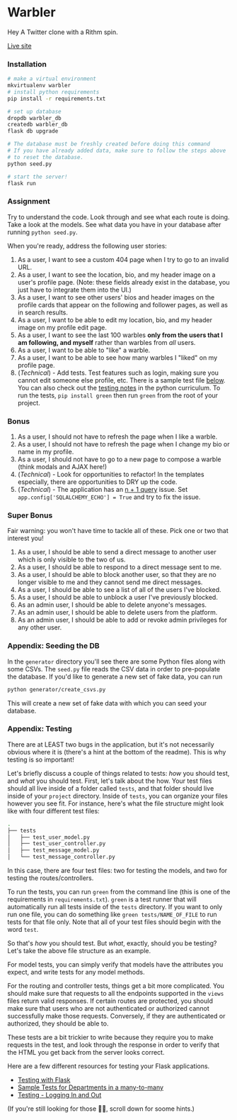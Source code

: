 # Warbler

Hey
A Twitter clone with a Rithm spin.

[Live site](https://warbler-app.herokuapp.com/)

### Installation

```sh
# make a virtual environment
mkvirtualenv warbler
# install python requirements
pip install -r requirements.txt

# set up database
dropdb warbler_db
createdb warbler_db
flask db upgrade

# The database must be freshly created before doing this command
# If you have already added data, make sure to follow the steps above
# to reset the database.
python seed.py

# start the server!
flask run
```

### Assignment

Try to understand the code. Look through and see what each route is doing. Take a look at the models. See what data you have in your database after running `python seed.py`.

When you're ready, address the following user stories:

1.  As a user, I want to see a custom 404 page when I try to go to an invalid URL.
1.  As a user, I want to see the location, bio, and my header image on a user's profile page. (Note: these fields already exist in the database, you just have to integrate them into the UI.)
1.  As a user, I want to see other users' bios and header images on the profile cards that appear on the following and follower pages, as well as in search results.
1.  As a user, I want to be able to edit my location, bio, and my header image on my profile edit page.
1.  As a user, I want to see the last 100 warbles **only from the users that I am following, and myself** rather than warbles from _all_ users.
1.  As a user, I want to be able to "like" a warble.
1.  As a user, I want to be able to see how many warbles I "liked" on my profile page.
1.  (_Technical_) - Add tests. Test features such as login, making sure you cannot edit someone else profile, etc. There is a sample test file [below](#appendix-test-example). You can also check out the [testing notes](https://github.com/rithmschool/python_curriculum/blob/master/Unit-02/08-testing_continued.md) in the python curriculum. To run the tests, `pip install green` then run `green` from the root of your project.

### Bonus

1.  As a user, I should not have to refresh the page when I like a warble.
1.  As a user, I should not have to refresh the page when I change my bio or name in my profile.
1.  As a user, I should not have to go to a new page to compose a warble (think modals and AJAX here!)
1.  (_Technical_) - Look for opportunities to refactor! In the templates especially, there are opportunities to DRY up the code.
1.  (_Technical_) - The application has an [n + 1 query](https://www.rithmschool.com/courses/flask-fundamentals/database-performance) issue. Set `app.config['SQLALCHEMY_ECHO'] = True` and try to fix the issue.

### Super Bonus

Fair warning: you won't have time to tackle all of these. Pick one or two that interest you!

1.  As a user, I should be able to send a direct message to another user which is only visible to the two of us.
1.  As a user, I should be able to respond to a direct message sent to me.
1.  As a user, I should be able to block another user, so that they are no longer visible to me and they cannot send me direct messages.
1.  As a user, I should be able to see a list of all of the users I've blocked.
1.  As a user, I should be able to unblock a user I've previously blocked.
1.  As an admin user, I should be able to delete anyone's messages.
1.  As an admin user, I should be able to delete users from the platform.
1.  As an admin user, I should be able to add or revoke admin privileges for any other user.

### Appendix: Seeding the DB

In the `generator` directory you'll see there are some Python files along with some CSVs. The `seed.py` file reads the CSV data in order to pre-populate the database. If you'd like to generate a new set of fake data, you can run

```sh
python generator/create_csvs.py
```

This will create a new set of fake data with which you can seed your database.

### Appendix: Testing

There are at LEAST two bugs in the application, but it's not necessarily obvious where it is (there's a hint at the bottom of the readme). This is why testing is so important!

Let's briefly discuss a couple of things related to tests: _how_ you should test, and _what_ you should test. First, let's talk about the how. Your test files should all live inside of a folder called `tests`, and that folder should live inside of your `project` directory. Inside of `tests`, you can organize your files however you see fit. For instance, here's what the file structure might look like with four different test files:

```sh
.
├── tests
│   ├── test_user_model.py
│   ├── test_user_controller.py
│   ├── test_message_model.py
│   └── test_message_controller.py
```

In this case, there are four test files: two for testing the models, and two for testing the routes/controllers.

To run the tests, you can run `green` from the command line (this is one of the requirements in `requirements.txt`). `green` is a test runner that will automatically run all tests inside of the `tests` directory. If you want to only run one file, you can do something like `green tests/NAME_OF_FILE` to run tests for that file only. Note that all of your test files should begin with the word `test`.

So that's _how_ you should test. But _what_, exactly, should you be testing? Let's take the above file structure as an example.

For model tests, you can simply verify that models have the attributes you expect, and write tests for any model methods.

For the routing and controller tests, things get a bit more complicated. You should make sure that requests to all the endpoints supported in the `views` files return valid responses. If certain routes are protected, you should make sure that users who are not authenticated or authorized cannot successfully make those requests. Conversely, if they are authenticated or authorized, they should be able to.

These tests are a bit trickier to write because they require you to make requests in the test, and look through the response in order to verify that the HTML you get back from the server looks correct.

Here are a few different resources for testing your Flask applications.

- [Testing with Flask](https://www.rithmschool.com/courses/flask-fundamentals/testing-with-flask)
- [Sample Tests for Departments in a many-to-many](https://github.com/rithmschool/python_curriculum/blob/master/Unit-02/examples/many_to_many/project/tests/test_departments.py)
- [Testing - Logging In and Out](http://flask.pocoo.org/docs/0.12/testing/#logging-in-and-out)

(If you're still looking for those 🐛🐛, scroll down for soome hints.)

&nbsp;

&nbsp;

&nbsp;

&nbsp;

&nbsp;

&nbsp;

&nbsp;

&nbsp;

&nbsp;

&nbsp;

&nbsp;

&nbsp;

&nbsp;

&nbsp;

&nbsp;

&nbsp;

&nbsp;

&nbsp;

&nbsp;

&nbsp;

&nbsp;

&nbsp;

&nbsp;

&nbsp;

&nbsp;

&nbsp;

&nbsp;

&nbsp;

&nbsp;

&nbsp;

&nbsp;

&nbsp;

&nbsp;

&nbsp;

&nbsp;

&nbsp;

&nbsp;

&nbsp;

&nbsp;

&nbsp;

&nbsp;

&nbsp;

&nbsp;

&nbsp;

&nbsp;

&nbsp;

&nbsp;

&nbsp;

For one bug, the first step in producing it is searching for yourself while you're logged in.

For another bug, what happens when you go to `/users/login` when you're already logged in?

